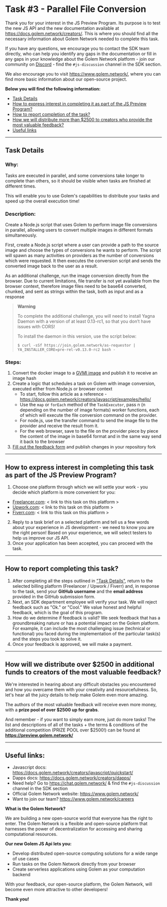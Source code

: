 # Task #3 - Parallel File Conversion

Thank you for your interest in the JS Preview Program. Its purpose is to test the new JS API and the new documentation 
available at https://docs.golem.network/creators/. This is where you should find all the necessary information about 
Golem Network needed to complete this task. 

If you have any questions, we encourage you to contact the SDK team directly, who can help you identify any gaps 
in the documentation or fill in any gaps in your knowledge about the Golem Network platform - join our community on 
[Discord](https://chat.golem.network/) - find the `#js-discussion` channel in the SDK section. 

We also encourage you to visit https://www.golem.network/, where you can find more basic information about our open-source project.

**Below you will find the following information:**

- [Task Details](#task-details)
- [How to express interest in completing it as part of the JS Preview Program?](#how-to-express-interest-in-completing-this-task-as-part-of-the-js-preview-program)
- [How to report completion of the task?](#how-to-report-completing-this-task)
- [How we will distribute more than $2500 to creators who provide the most valuable feedback?](#how-will-we-distribute-over-2500-in-additional-funds-to-creators-of-the-most-valuable-feedback)
- [Useful links](#useful-links-)

---

## Task Details

### Why:

Tasks are executed in parallel, and some conversions take longer to complete than others, so it should be visible when tasks are finished at different times. 

This will enable you to use Golem's capabilities to distribute your tasks and speed up the overall execution time! 

### Description:

Create a Node.js script that uses Golem to perform image file conversions in parallel, allowing users to convert multiple images in different formats simultaneously.

First, create a Node.js script where a user can provide a path to the source image and choose the types of conversions he wants to perform. 
The script will spawn as many activities on providers as the number of conversions which were requested. 
It then executes the conversion script and sends the converted image back to the user as a result.

As an additional challenge, run the image conversion directly from the browser. 
Due to current limitations, file transfer is not yet available from the browser context, therefore image files need to be 
base64 converted, chunked, and sent as strings within the task, both as input and as a response

> **Warning**
> 
> To complete the additional challenge, you will need to install Yagna Daemon with a version of at least 0.13-rc1, so that you don’t have issues with CORS!
> 
> To install the daemon in this version, use the script below:
> 
> `$ curl -sSf https://join.golem.network/as-requestor | YA_INSTALLER_CORE=pre-rel-v0.13.0-rc2 bash -`

### Steps:

1. Convert the docker image to a [GVMI image](https://handbook.golem.network/requestor-tutorials/vm-runtime/convert-a-docker-image-into-a-golem-image) and publish it to receive an image hash
2. Create a logic that schedules a task on Golem with image conversion, executed either from Node.js or browser context 
    - To start, follow this article as a reference - https://docs.golem.network/creators/javascript/examples/hello/
    - Use the `map` or `forEach` method of the `TaskExecutor`, pass n (n depending on the number of image formats) worker functions, each of which will execute the file conversion command on the provider. 
    - For node.js, use the transfer command to send the image file to the provider and receive the result from it. 
    - For the web browser, save to the file on the provider piece by piece the content of the image in base64 format and in the same way send it back to the browser
3. [Fill out the feedback form](./FEEDBACK.md) and publish changes in your repository fork

---

## How to express interest in completing this task as part of the JS Preview Program?

1. Choose one platform through which we will settle your work - you decide which platform is more convenient for you:
  - [Freelancer.com](https://freelancer.com): < link to this task on this platform >
  - [Upwork.com](https://upwork.com): < link to this task on this platform >
  - [Fiverr.com](https://fiverr.com): < link to this task on this platform >

2. Reply to a task brief on a selected platform and tell us a few words about your experience in JS development - we need to know you are the right person! Based on your experience, we will select testers to help us improve our JS API.
3. Once your application has been accepted, you can proceed with the task.

---

## How to report completing this task?

1. After completing all the steps outlined in ["Task Details"](#task-details), return to the selected billing platform (Freelancer / Upwork / Fiverr) and, in response to the task, send your **GitHub username** and the **email address** provided in the GitHub submission form.
2. Next, an SDK department employee will verify your task. We will reject feedback such as "Ok." or "Cool." We value honest and helpful feedback, which is the goal of this program.
3. How do we determine if feedback is valid? We seek feedback that has a groundbreaking nature or has a potential impact on the Golem platform. For example, it can include the most challenging issue (technical or functional) you faced during the implementation of the particular task(s) and the steps you took to solve it.
4. Once your feedback is approved, we will make a payment.

---

## How will we distribute over $2500 in additional funds to creators of the most valuable feedback?

We're interested in hearing about any difficult obstacles you encountered and how you overcame them with your creativity 
and resourcefulness. So, let's hear all the juicy details to help make Golem even more amazing. 

The authors of the most valuable feedback will receive even more money, with a **prize pool of over $2500 up for grabs**.

And remember - if you want to simply earn more, just do more tasks! 
The list and descriptions of all of the tasks + the terms & conditions of the additional competition (PRIZE POOL over $2500!) 
can be found at **https://preview.golem.network/**

---

## Useful links:

- Javascript docs: https://docs.golem.network/creators/javascript/quickstart/
- Dapps docs: https://docs.golem.network/creators/dapps/ 
- Need help? Go to https://chat.golem.network/ & find the `#js-discussion` channel in the SDK section
- Official Golem Network website: https://www.golem.network/
- Want to join our team? https://www.golem.network/careers 

**What is the Golem Network?**

We are building a new open-source world that everyone has the right to enter. 
The Golem Network is a flexible and open-source platform that harnesses the power of decentralization for 
accessing and sharing computational resources.

**Our new Golem JS Api lets you:**

- Develop distributed open-source computing solutions for a wide range of use cases
- Run tasks on the Golem Network directly from your browser
- Create serverless applications using Golem as your computation backend

With your feedback, our open-source platform, the Golem Network, will become even more attractive to other developers! 

**Thank you!**
